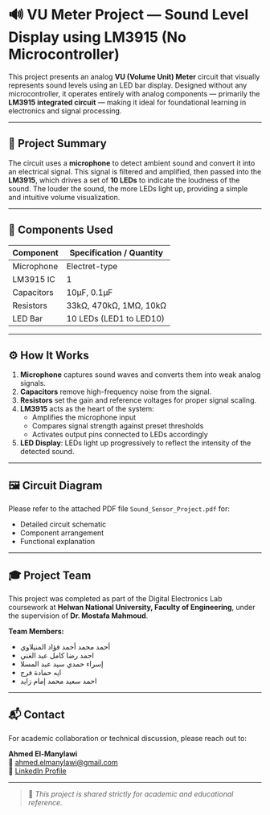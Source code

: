 # 🔊 VU Meter Project — Sound Level Display using LM3915 (No Microcontroller)

This project presents an analog **VU (Volume Unit) Meter** circuit that visually represents sound levels using an LED bar display. Designed without any microcontroller, it operates entirely with analog components — primarily the **LM3915 integrated circuit** — making it ideal for foundational learning in electronics and signal processing.

---

## 📘 Project Summary

The circuit uses a **microphone** to detect ambient sound and convert it into an electrical signal. This signal is filtered and amplified, then passed into the **LM3915**, which drives a set of **10 LEDs** to indicate the loudness of the sound. The louder the sound, the more LEDs light up, providing a simple and intuitive volume visualization.

---

## 🧩 Components Used

| Component              | Specification / Quantity       |
|------------------------|-------------------------------|
| Microphone             | Electret-type                  |
| LM3915 IC              | 1                              |
| Capacitors             | 10µF, 0.1µF                    |
| Resistors              | 33kΩ, 470kΩ, 1MΩ, 10kΩ         |
| LED Bar                | 10 LEDs (LED1 to LED10)        |

---

## ⚙️ How It Works

1. **Microphone** captures sound waves and converts them into weak analog signals.
2. **Capacitors** remove high-frequency noise from the signal.
3. **Resistors** set the gain and reference voltages for proper signal scaling.
4. **LM3915** acts as the heart of the system:
   - Amplifies the microphone input
   - Compares signal strength against preset thresholds
   - Activates output pins connected to LEDs accordingly
5. **LED Display**: LEDs light up progressively to reflect the intensity of the detected sound.

---

## 🖼️ Circuit Diagram

Please refer to the attached PDF file `Sound_Sensor_Project.pdf` for:
- Detailed circuit schematic
- Component arrangement
- Functional explanation

---

## 🎓 Project Team

This project was completed as part of the Digital Electronics Lab coursework at **Helwan National University, Faculty of Engineering**, under the supervision of **Dr. Mostafa Mahmoud**.

**Team Members:**
- أحمد محمد أحمد فؤاد المنيلاوي  
- احمد رضا كامل عبد الغني  
- إسراء حمدي سيد عبد المسلا  
- ايه حمادة فرج
- احمد سعيد محمد إمام زايد  

---

## 📬 Contact

For academic collaboration or technical discussion, please reach out to:

**Ahmed El-Manylawi**  
📧 ahmed.elmanylawi@gmail.com  
🔗 [LinkedIn Profile](https://www.linkedin.com/in/ahmed-el-manylawi-67b6162aa)

---

> 📎 *This project is shared strictly for academic and educational reference.*
